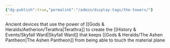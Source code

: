 ```yaml
---
{"dg-publish":true,"permalink":"/admin/display-tags/the-towers/"}
---
```


Ancient devices that use the power of [[Gods & Heralds/Aetherion/Terathra\|Terathra]] to create the [[History & Events/Skyfall Ward\|Skyfall Ward]] that keeps [[Gods & Heralds/The Ashen Pantheon\|The Ashen Pantheon]] from being able to touch the material plane 